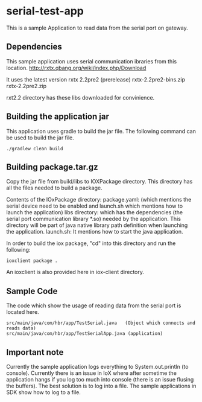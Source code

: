 # serial-test-app

This is a sample Application to read data from the serial port on gateway.

## Dependencies
This sample application uses serial communication ibraries from this location.
http://rxtx.qbang.org/wiki/index.php/Download

It uses the latest version 
rxtx 2.2pre2 (prerelease)       rxtx-2.2pre2-bins.zip   rxtx-2.2pre2.zip

rxt2.2 directory has these libs downloaded for convinience.

## Building the application jar
This application uses gradle to build the jar file. The following command can be used to build the jar file.
```
./gradlew clean build
```  
## Building package.tar.gz
Copy the jar file from build/libs to IOXPackage directory. This directory has all the files needed to build a package.

Contents of the IOxPackage directory:
package.yaml: (which mentions the serial device need to be enabled and launch.sh which mentions how to launch the application)
libs directory: which has the dependencies (the serial port communication library *.so) needed by the application. This directory will be part of java native library path definition when launching the application.
launch.sh: It mentions how to start the java application.

In order to build the iox package, "cd" into this directory and run the following:
```
ioxclient package .
```  

An ioxclient is also provided here in iox-client directory.

## Sample Code 
The code which show the usage of reading data from the serial port is located here.
```  
src/main/java/com/hbr/app/TestSerial.java   (Object which connects and reads data)
src/main/java/com/hbr/app/TestSerialApp.java (application)
```  


## Important note
Currently the sample application logs everything to System.out.println (to console).
Currently there is an issue in IoX where after sometime the application hangs if you log too much into console (there is an issue flusing the buffers).
The best solution is to log into a file. The sample applications in SDK show how to log to a file.

